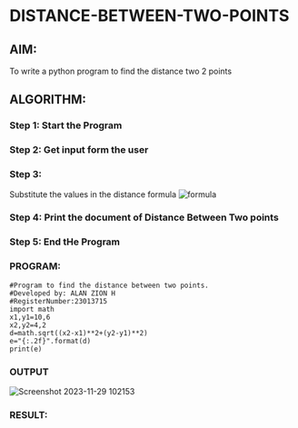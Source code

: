 # DISTANCE-BETWEEN-TWO-POINTS

## AIM:
To write a python program to find the distance two 2 points
## ALGORITHM:
### Step 1: Start the Program
### Step 2: Get input form the user
### Step 3: 
Substitute the values in the distance formula  ![formula](/formula.JPG)
### Step 4: Print the document of Distance Between Two points
### Step 5: End tHe Program
### PROGRAM:
```
#Program to find the distance between two points.
#Developed by: ALAN ZION H
#RegisterNumber:23013715
import math
x1,y1=10,6
x2,y2=4,2
d=math.sqrt((x2-x1)**2+(y2-y1)**2)
e="{:.2f}".format(d)
print(e)

```
  

### OUTPUT

![Screenshot 2023-11-29 102153](https://github.com/ALANZION/DISTANCE-BETWEEN-TWO-POINTS/assets/145743064/f9e4fffc-baad-484a-acb7-910969b25782)


### RESULT:
